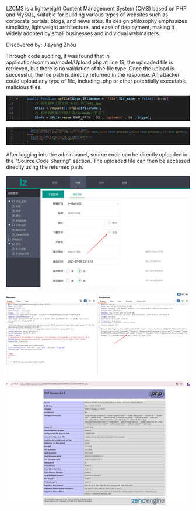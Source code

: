LZCMS is a lightweight Content Management System (CMS) based on PHP and MySQL, suitable for building various types of websites such as corporate portals, blogs, and news sites. Its design philosophy emphasizes simplicity, lightweight architecture, and ease of deployment, making it widely adopted by small businesses and individual webmasters.

Discovered by: Jiayang Zhou

Through code auditing, it was found that in application/common/model/Upload.php at line 19, the uploaded file is retrieved, but there is no validation of the file type. Once the upload is successful, the file path is directly returned in the response. An attacker could upload any type of file, including .php or other potentially executable malicious files.

![image-20250705231127920](https://raw.githubusercontent.com/kklzzcun/CMS/main/assets/image-20250705231127920.png)

![image-20250705232533041](https://raw.githubusercontent.com/kklzzcun/CMS/main/assets/image-20250705232533041.png)


After logging into the admin panel, source code can be directly uploaded in the "Source Code Sharing" section. The uploaded file can then be accessed directly using the returned path.



![image-20250705231334849](https://raw.githubusercontent.com/kklzzcun/CMS/main/assets/image-20250705231334849.png)





![image-20250705232249324](https://raw.githubusercontent.com/kklzzcun/CMS/main/assets/image-20250705232249324.png)

![image-20250705232811177](https://raw.githubusercontent.com/kklzzcun/CMS/main/assets/image-20250705232811177.png)





































